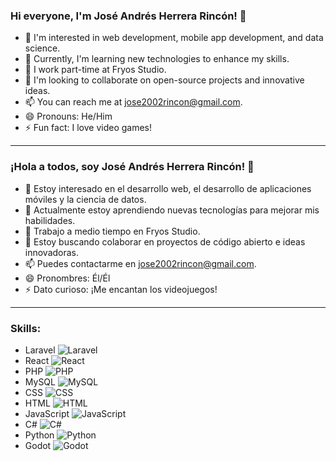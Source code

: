 
### Hi everyone, I'm José Andrés Herrera Rincón! 👋

- 👀 I'm interested in web development, mobile app development, and data science.
- 🌱 Currently, I'm learning new technologies to enhance my skills.
- 💼 I work part-time at Fryos Studio.
- 💞️ I'm looking to collaborate on open-source projects and innovative ideas.
- 📫 You can reach me at jose2002rincon@gmail.com.
- 😄 Pronouns: He/Him
- ⚡ Fun fact: I love video games!

---


### ¡Hola a todos, soy José Andrés Herrera Rincón! 👋

- 👀 Estoy interesado en el desarrollo web, el desarrollo de aplicaciones móviles y la ciencia de datos.
- 🌱 Actualmente estoy aprendiendo nuevas tecnologías para mejorar mis habilidades.
- 💼 Trabajo a medio tiempo en Fryos Studio.
- 💞️ Estoy buscando colaborar en proyectos de código abierto e ideas innovadoras.
- 📫 Puedes contactarme en jose2002rincon@gmail.com.
- 😄 Pronombres: Él/Él
- ⚡ Dato curioso: ¡Me encantan los videojuegos!

---

### Skills:

- Laravel ![Laravel](https://img.shields.io/badge/-Laravel-FF2D20?logo=laravel&logoColor=white)
- React ![React](https://img.shields.io/badge/-React-61DAFB?logo=react&logoColor=white)
- PHP ![PHP](https://img.shields.io/badge/-PHP-777BB4?logo=php&logoColor=white)
- MySQL ![MySQL](https://img.shields.io/badge/-MySQL-4479A1?logo=mysql&logoColor=white)
- CSS ![CSS](https://img.shields.io/badge/-CSS-1572B6?logo=css3&logoColor=white)
- HTML ![HTML](https://img.shields.io/badge/-HTML-E34F26?logo=html5&logoColor=white)
- JavaScript ![JavaScript](https://img.shields.io/badge/-JavaScript-F7DF1E?logo=javascript&logoColor=black)
- C# ![C#](https://img.shields.io/badge/-C%23-239120?logo=c-sharp&logoColor=white)
- Python ![Python](https://img.shields.io/badge/-Python-3776AB?logo=python&logoColor=white)
- Godot ![Godot](https://img.shields.io/badge/-Godot-478CFF?logo=godot-engine&logoColor=white)

